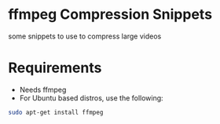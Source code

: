 # ffmpeg Compression Snippets
some snippets to use to compress large videos

# Requirements
- Needs ffmpeg
- For Ubuntu based distros, use the following:
```bash
sudo apt-get install ffmpeg
```
